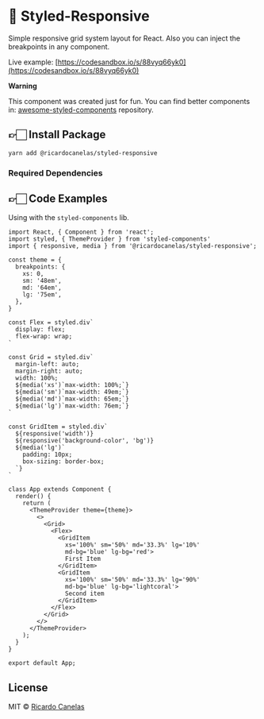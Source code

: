 # 💅 Styled-Responsive

Simple responsive grid system layout for React. Also you can inject the breakpoints in any component.

Live example: [https://codesandbox.io/s/88vyq66yk0](https://codesandbox.io/s/88vyq66yk0)

**Warning**

This component was created just for fun. You can find better components in: [awesome-styled-components](https://github.com/styled-components/awesome-styled-components#grid-systems) repository.

## 👉🏻 Install Package

```
yarn add @ricardocanelas/styled-responsive
```

### Required Dependencies

## 👉🏻 Code Examples

Using with the `styled-components` lib.

```
import React, { Component } from 'react';
import styled, { ThemeProvider } from 'styled-components'
import { responsive, media } from '@ricardocanelas/styled-responsive';

const theme = {
  breakpoints: {
    xs: 0,
    sm: '48em',
    md: '64em',
    lg: '75em',
  },
}

const Flex = styled.div`
  display: flex;
  flex-wrap: wrap;
`

const Grid = styled.div`
  margin-left: auto;
  margin-right: auto;
  width: 100%;
  ${media('xs')`max-width: 100%;`}
  ${media('sm')`max-width: 49em;`}
  ${media('md')`max-width: 65em;`}
  ${media('lg')`max-width: 76em;`}
`

const GridItem = styled.div`
  ${responsive('width')}
  ${responsive('background-color', 'bg')}
  ${media('lg')`
    padding: 10px;
    box-sizing: border-box;
  `}
`

class App extends Component {
  render() {
    return (
      <ThemeProvider theme={theme}>
        <>
          <Grid>
            <Flex>
              <GridItem
                xs='100%' sm='50%' md='33.3%' lg='10%'
                md-bg='blue' lg-bg='red'>
                First Item
              </GridItem>
              <GridItem
                xs='100%' sm='50%' md='33.3%' lg='90%'
                md-bg='blue' lg-bg='lightcoral'>
                Second item
              </GridItem>
            </Flex>
          </Grid>
        </>
      </ThemeProvider>
    );
  }
}

export default App;
```

## License

MIT © [Ricardo Canelas](https://github.com/ricardocanelas)